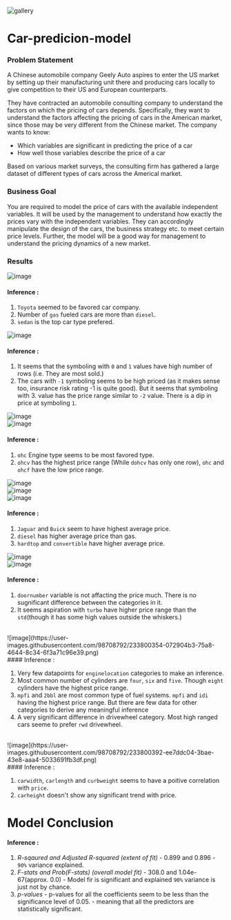 ![gallery](https://user-images.githubusercontent.com/98708792/233799969-6ab045cb-b142-491c-b889-cffd29f1e98e.jpg)

# Car-predicion-model
### Problem Statement
A Chinese automobile company Geely Auto aspires to enter the US market by setting up their manufacturing unit there and producing cars locally to give competition to their US and European counterparts.

They have contracted an automobile consulting company to understand the factors on which the pricing of cars depends. Specifically, they want to understand the factors affecting the pricing of cars in the American market, since those may be very different from the Chinese market. The company wants to know:

- Which variables are significant in predicting the price of a car
- How well those variables describe the price of a car

Based on various market surveys, the consulting firm has gathered a large dataset of different types of cars across the Americal market.

### Business Goal
You are required to model the price of cars with the available independent variables. It will be used by the management to understand how exactly the prices vary with the independent variables. They can accordingly manipulate the design of the cars, the business strategy etc. to meet certain price levels. Further, the model will be a good way for management to understand the pricing dynamics of a new market.

### Results 

![image](https://user-images.githubusercontent.com/98708792/233800087-6eba9a53-a658-4396-8cb4-d257ef746d6d.png)
#### Inference :

1. `Toyota` seemed to be favored car company.
2. Number of `gas` fueled cars are more than `diesel`.
3. `sedan` is the top car type prefered.

![image](https://user-images.githubusercontent.com/98708792/233800152-6b93fccc-d2fe-4ee1-8700-1bb7a6902189.png)
#### Inference :

1. It seems that the symboling with `0` and `1` values have high number of rows (i.e. They are most sold.)
2. The cars with `-1` symboling seems to be high priced (as it makes sense too, insurance risk rating -1 is quite good). But it seems that symboling with 3. value has the price range similar to `-2` value. There is a dip in price at symboling `1`.

![image](https://user-images.githubusercontent.com/98708792/233800187-c3bf49a5-8ba1-4c4a-96a1-91c8405a8a49.png) <br>
![image](https://user-images.githubusercontent.com/98708792/233800196-52af1b59-4023-4f97-b200-88474599348a.png)
#### Inference :

1. `ohc` Engine type seems to be most favored type.
2. `ohcv` has the highest price range (While `dohcv` has only one row), `ohc` and `ohcf` have the low price range.

![image](https://user-images.githubusercontent.com/98708792/233800234-b0e00905-b1eb-4503-9bc3-221b4fa3a518.png)<br>
![image](https://user-images.githubusercontent.com/98708792/233800244-15a920bb-0a0d-4073-9ec3-76bc4493be41.png)<br>
![image](https://user-images.githubusercontent.com/98708792/233800251-3f501d62-9a96-4fd0-9a7e-a188464e505a.png)<br>

#### Inference :

1. `Jaguar` and `Buick` seem to have highest average price.
2. `diesel` has higher average price than  gas.
3. `hardtop` and `convertible` have higher average price.

![image](https://user-images.githubusercontent.com/98708792/233800300-4dae812f-e247-47a6-85f8-014281e473c2.png)<br>
![image](https://user-images.githubusercontent.com/98708792/233800308-5be2275e-975c-4334-9436-b41cda521b12.png)

#### Inference :

1. `doornumber` variable is not affacting the price much. There is no sugnificant difference between the categories in it.
2. It seems aspiration with `turbo` have higher price range than the `std`(though it has some high values outside the whiskers.)
<br>
![image](https://user-images.githubusercontent.com/98708792/233800354-072904b3-75a8-4644-8c34-6f3a71c96e39.png)<br>
#### Inference :

1. Very few datapoints for `enginelocation` categories to make an inference.
2. Most common number of cylinders are `four`, `six` and `five`. Though `eight` cylinders have the highest price range.
3. `mpfi` and `2bbl` are most common type of fuel systems. `mpfi` and `idi` having the highest price range. But there are few data for other categories to derive any meaningful inference
4. A very significant difference in drivewheel category. Most high ranged cars seeme to prefer `rwd` drivewheel.
<br>
![image](https://user-images.githubusercontent.com/98708792/233800392-ee7ddc04-3bae-43e8-aaa4-5033691fb3df.png)<br>
#### Inference :

1. `carwidth`, `carlength` and `curbweight` seems to have a poitive correlation with `price`. 
2. `carheight` doesn't show any significant trend with price.

# Model Conclusion 
#### Inference :

1. *R-sqaured and Adjusted R-squared (extent of fit)* - 0.899 and 0.896 - `90%` variance explained.
2. *F-stats and Prob(F-stats) (overall model fit)* - 308.0 and 1.04e-67(approx. 0.0) - Model fir is significant and explained `90%` variance is just not by chance.
3. *p-values* - p-values for all the coefficients seem to be less than the significance level of 0.05. - meaning that all the predictors are statistically significant.



